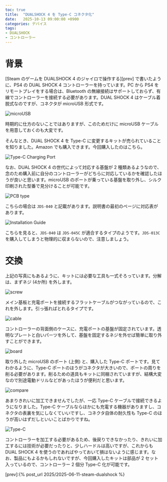 ```yaml
---
toc: true
title:  "DUALSHOCK 4 を Type-C コネクタ化"
date:   2025-10-13 09:00:00 +0900
categories: デバイス
tags:
- DUALSHOCK
- コントローラー
---
```

# 背景
[Steam のゲームを DUALSHOCK 4 のジャイロで操作する][prev] で書いたように、PS4 の DUAL SHOCK 4 コントローラーを持っています。PC から PS4 をリモートプレイをする場合は、Bluetooth の無線接続はサポートしておらず、有線でコントローラーを接続する必要があります。DUAL SHOCK 4 はケーブル着脱式なのですが、コネクタが microUSB 形式です。

![microUSB][img01]

時期的に仕方のないことではありますが、このためだけに microUSB ケーブルを用意しておくのも大変です。

そんなとき、DUAL SHOCK 4 を Type-C に変更するキットが売られていることを知りました。Amazon でも購入できます。今回購入したのはこちら。

![Type-C Charging Port][img02]

なお、DUAL SHOCK 4 の世代によって対応する基盤が 2 種類あるようなので、念のため購入前に自分のコントローラーがどちらに対応しているかを確認したほうが良いと思います。microUSB のポートが乗っている基盤を取り外し、シルク印刷された型番で見分けることが可能です。

![PCB type][img07]

こちらの場合は `JDS-040` と記載があります。説明書の最初のページに対応表があります。

![Installation Guide][img03]

こちらを見ると、`JDS-040` は `JDS-045C` が適合するタイプのようです。`JDS-013C` を購入してしまうと物理的に収まらないので、注意しましょう。


# 交換
上記の写真にもあるように、キットには必要な工具も一式そろっています。分解は、まずネジ (4か所) を外します。

![screw][img04]

メイン基板と充電ポートを接続するフラットケーブルがつながっているので、これを外します。引っ張ればとれるタイプです。

![cable][img05]

コントローラーの背面側のケースに、充電ポートの基盤が固定されています。透明なプレートと白いパーツを外して、基盤を固定するネジを外せば簡単に取り外すことができます。

![board][img06]

取り外した microUSB のポート (上側) と、購入した Type-C ポートです。見てわかるように、Type-C ポートのほうがコネクタが大きいので、ポートの周りを削る必要があります。削るための道具もキットに同梱されていますが、結構大変なので別途電動ドリルなどがあったほうが便利だと思います。

![compare][img08]

あまりきれいに加工できませんでしたが、一応 Type-C ケーブルで接続できるようになりました。Type-C ケーブルならほかにも充電する機器がありますし、コネクタの表裏を気にしなくていいですし、コネクタ自体の耐久性も Type-C のほうが高いはずだしといいことばかりですね。

![Type-C][img09]

コントローラーを加工する必要があるため、後戻りできなかったり、きれいに加工するには技術が必要だったりと、少しハードルは高いですが、これからも DUAL SHOCK 4 を使うのであればやっておいて損はないように感じます。なお、製品にもよるかもしれないですが、今回購入したキットは部品が 2 セット入っているので、コントローラー 2 個分 Type-C 化が可能です。


[prev]:{% post_url 2025/2025-06-11-steam-dualshock %}

[img01]:/assets/images/2025/10/ss-20251013-01.jpg
[img02]:/assets/images/2025/10/ss-20251013-02.jpg
[img03]:/assets/images/2025/10/ss-20251013-03.jpg
[img04]:/assets/images/2025/10/ss-20251013-04.jpg
[img05]:/assets/images/2025/10/ss-20251013-05.jpg
[img06]:/assets/images/2025/10/ss-20251013-06.jpg
[img07]:/assets/images/2025/10/ss-20251013-07.jpg
[img08]:/assets/images/2025/10/ss-20251013-08.jpg
[img09]:/assets/images/2025/10/ss-20251013-09.jpg


